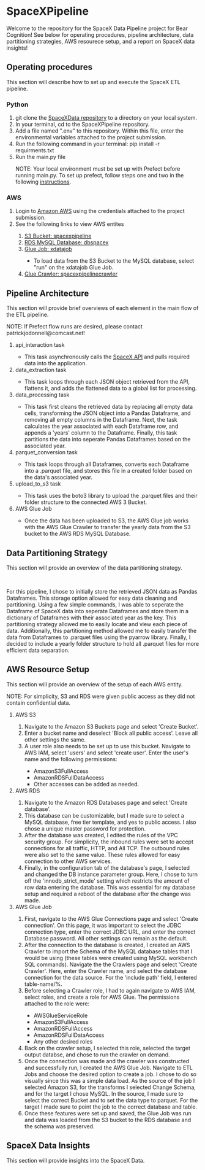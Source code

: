 <div>
<h1>SpaceXPipeline</h1>
<p>Welcome to the repository for the SpaceX Data Pipeline project for Bear Cognition! See below for operating procedures, pipeline architecture, data partitioning strategies, AWS resourece setup, and a report on SpaceX data insights!</p>
</div>
<div>
<h2>Operating procedures</h2>
<p>This section will describe how to set up and execute the SpaceX ETL pipeline.</p>
<h3>Python</h3>
<ol>
    <li>git clone the <a href='https://github.com/PatrickJODonnell/SpaceXPipeline'>SpaceXData repository</a> to a directory on your local system.</li>
    <li>In your terminal, cd to the SpaceXPipeline repository.</li>
    <li>Add a file named ".env" to this repository. Within this file, enter the environmental variables attached to the project submission.</li>
    <li>Run the following command in your terminal: pip install -r requirments.txt</li>
    <li>Run the main.py file</li>
    <p>NOTE: Your local environment must be set up with Prefect before running main.py. To set up prefect, follow steps one and two in the following <a href='https://docs.prefect.io/latest/getting-started/quickstart/'>instructions</a>.</p>
</ol>
<h3>AWS</h3>
<ol>
    <li>Login to <a href='https://us-east-2.console.aws.amazon.com/console/home?nc2=h_ct&region=us-east-2&src=header-signin#'>Amazon AWS</a> using the credentials attached to the project submission.</li>
    <li>See the following links to view AWS entites</li>
    <ol>
        <li><a href='https://us-east-2.console.aws.amazon.com/s3/buckets/spacexpipeline?region=us-east-2&bucketType=general&tab=objects'>S3 Bucket: spacexpipeline</a></li>
        <li><a href='https://us-east-2.console.aws.amazon.com/rds/home?region=us-east-2#database:id=dbspacex;is-cluster=false'>RDS MySQL Database: dbspacex</a></li>
        <li><a href='https://us-east-2.console.aws.amazon.com/gluestudio/home?region=us-east-2#/editor/job/xdatajob/graph'>Glue Job: xdatajob</a></li>
        <ul>
            <li>To load data from the S3 Bucket to the MySQL database, select "run" on the xdatajob Glue Job.</li>
        </ul>
        <li><a href='https://us-east-2.console.aws.amazon.com/glue/home?region=us-east-2#/v2/data-catalog/crawlers/view/spacexpipelinecrawler'>Glue Crawler: spacexpipelinecrawler</a></li>
    </ol>
<ol>
</div>
<div>
<h2>Pipeline Architecture</h2>
<p>This section will provide brief overviews of each element in the main flow of the ETL pipeline.</p>
<p>NOTE: If Prefect flow runs are desired, please contact patrickjodonnell@comcast.net!</p>
<ol>
    <li>api_interaction task</li>
    <ul>
        <li>This task asynchronously calls the <a href='https://github.com/r-spacex/SpaceX-API'>SpaceX API</a> and pulls required data into the application.</li>
    </ul>
    <li>data_extraction task</li>
    <ul>
        <li>This task loops through each JSON object retrieved from the API, flattens it, and adds the flattened data to a global list for processing.</li>
    </ul>
    <li>data_processing task</li>
    <ul>
        <li>This task first cleans the retrieved data by replacing all empty data cells, transforming the JSON object into a Pandas Dataframe, and removing all empty columns in the Dataframe. Next, the task calculates the year associated with each Dataframe row, and appends a 'years' column to the Dataframe. Finally, this task partitions the data into seperate Pandas Dataframes based on the associated year.</li>
    </ul>
    <li>parquet_conversion task</li>
    <ul>
        <li>This task loops through all Dataframes, converts each Dataframe into a .parquet file, and stores this file in a created folder based on the data's associated year.</li>
    </ul>
    <li>upload_to_s3 task</li>
    <ul>
        <li>This task uses the boto3 library to upload the .parquet files and their folder structure to the connected AWS 3 Bucket.</li>
    </ul>
    <li>AWS Glue Job</li>
    <ul>
        <li>Once the data has been uploaded to S3, the AWS Glue job works with the AWS Glue Crawler to transfer the yearly data from the S3 bucket to the AWS RDS MySQL Database.</li>
    </ul>
<ol>
</div>
<div>
<h2>Data Partitioning Strategy</h2>
<p>This section will provide an overview of the data partitioning strategy.</p>
</br>
<p>For this pipeline, I chose to initially store the retrieved JSON data as Pandas Dataframes. This storage option allowed for easy data cleaning and partitioning. Using a few simple commands, I was able to seperate the Dataframe of SpaceX data into seperate Dataframes and store them in a dictionary of Dataframes with their associated year as the key. This partitioning strategy allowed me to easily locate and view each piece of data. Additionally, this partitioning method allowed me to easily transfer the data from Dataframes to .parquet files using the pyarrow library. Finally, I decided to include a yearly folder structure to hold all .parquet files for more efficient data separation.</p>
</div>
<div>
<h2>AWS Resource Setup</h2>
<p>This section will provide an overview of the setup of each AWS entity.</p>
<p>NOTE: For simplicity, S3 and RDS were given public access as they did not contain confidential data.</p>
<ol>
    <li>AWS S3</li>
    <ol>
        <li>Navigate to the Amazon S3 Buckets page and select 'Create Bucket'.</li>
        <li>Enter a bucket name and deselect 'Block all public access'. Leave all other settings the same.</li>
        <li>A user role also needs to be set up to use this bucket. Navigate to AWS IAM, select 'users' and select 'create user'. Enter the user's name and the following permissions: </li>
        <ul>
            <li>AmazonS3FullAccess</li>
            <li>AmazonRDSFullDataAccess</li>
            <li>Other accesses can be added as needed.</li>
        </ul>
    </ol>
    <li>AWS RDS</li>
    <ol>
        <li>Navigate to the Amazon RDS Databases page and select 'Create database'.</li>
        <li>This database can be customizable, but I made sure to select a MySQL database, free tier template, and yes to public access. I also chose a unique master password for protection.</li>
        <li>After the database was created, I edited the rules of the VPC security group. For simplicity, the inbound rules were set to accept connections for all traffic, HTTP, and All TCP. The outbound rules were also set to the same value. These rules allowed for easy connection to other AWS services.</li>
        <li>Finally, in the configuration tab of the database's page, I selected and changed the DB instance parameter group. Here, I chose to turn off the 'innodb_strict_mode' setting which restricts the amount of row data entering the database. This was essential for my database setup and required a reboot of the database after the change was made.</li>
    </ol>
    <li>AWS Glue Job</li>
    <ol>
        <li>First, navigate to the AWS Glue Connections page and select 'Create connection'. On this page, it was important to select the JDBC connection type, enter the correct JDBC URL, and enter the correct Database password. All other settings can remain as the default.</li>
        <li>After the connection to the database is created, I created an AWS Crawler to import the Schema of the MySQL database tables that I would be using (these tables were created using MySQL workbench SQL commands). Navigate the the Crawlers page and select 'Create Crawler'. Here, enter the Crawler name, and select the database connection for the data source. For the 'include path' field, I entered table-name/%. </li>
        <li>Before selecting a Crawler role, I had to again navigate to AWS IAM, select roles, and create a role for AWS Glue. The permissions attached to the role were: </li>
        <ul>
            <li>AWSGlueServiceRole</li>
            <li>AmazonS3FullAccess</li>
            <li>AmazonRDSFullAccess</li>
            <li>AmazonRDSFullDataAccess</li>
            <li>Any other desired roles</li>
        </ul>
        <li>Back on the crawler setup, I selected this role, selected the target output databse, and chose to run the crawler on demand.</li>
        <li>Once the connection was made and the crawler was constructed and successfully run, I created the AWS Glue Job. Navigate to ETL Jobs and choose the desired option to create a job. I chose to do so visually since this was a simple data load. As the source of the job I selected Amazon S3, for the transforms I selected Change Schema, and for the target I chose MySQL. In the source, I made sure to select the correct Bucket and to set the data type to parquet. For the target I made sure to point the job to the correct database and table.</li>
        <li>Once these features were set up and saved, the Glue Job was run and data was loaded from the S3 bucket to the RDS database and the schema was preserved.</li>
    </ol>
<ol>
</div>
<div>
<h2>SpaceX Data Insights</h2>
<p>This section will provide insights into the SpaceX Data.</p>
</div>


